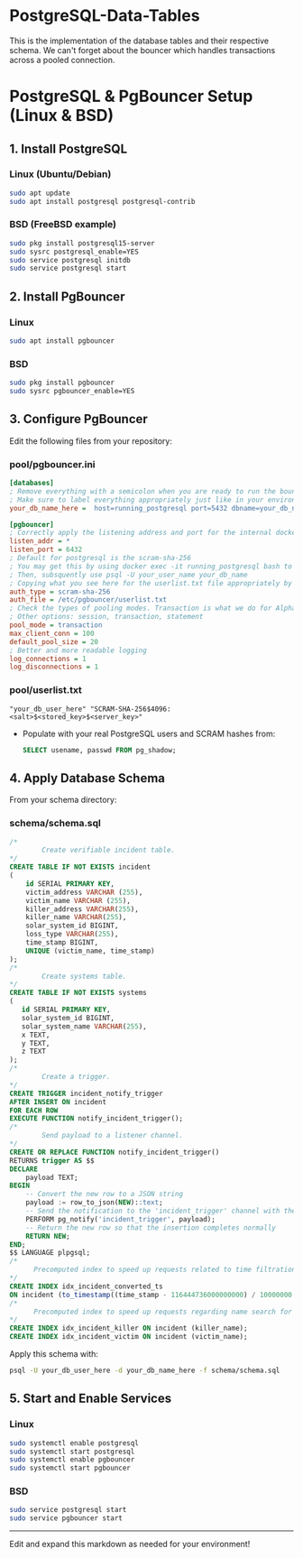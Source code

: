 # PostgreSQL-Data-Tables
This is the implementation of the database tables and their respective schema. We can't forget about the bouncer which handles transactions across a pooled connection.


# PostgreSQL & PgBouncer Setup (Linux & BSD)

## 1. Install PostgreSQL

### Linux (Ubuntu/Debian)
```sh
sudo apt update
sudo apt install postgresql postgresql-contrib
```
### BSD (FreeBSD example)
```sh
sudo pkg install postgresql15-server
sudo sysrc postgresql_enable=YES
sudo service postgresql initdb
sudo service postgresql start
```

## 2. Install PgBouncer

### Linux
```sh
sudo apt install pgbouncer
```
### BSD
```sh
sudo pkg install pgbouncer
sudo sysrc pgbouncer_enable=YES
```

## 3. Configure PgBouncer

Edit the following files from your repository:

### pool/pgbouncer.ini
```ini
[databases]
; Remove everything with a semicolon when you are ready to run the bouncer service. Otherwise, it will throw an error.
; Make sure to label everything appropriately just like in your environment from docker-compose.yml
your_db_name_here =  host=running_postgresql port=5432 dbname=your_db_name_here user=your_db_user_here password=your_db_password

[pgbouncer]
; Correctly apply the listening address and port for the internal docker or system network
listen_addr = *
listen_port = 6432
; Default for postgresql is the scram-sha-256
; You may get this by using docker exec -it running_postgresql bash to step inside the postgresql container.
; Then, subsquently use psql -U your_user_name your_db_name
; Copying what you see here for the userlist.txt file appropriately by running this command: SELECT usename, passwd FROM pg_shadow;
auth_type = scram-sha-256
auth_file = /etc/pgbouncer/userlist.txt
; Check the types of pooling modes. Transaction is what we do for Alpha-Strike more generally. Many connections opening and closing on a pool.
; Other options: session, transaction, statement
pool_mode = transaction
max_client_conn = 100
default_pool_size = 20
; Better and more readable logging
log_connections = 1
log_disconnections = 1
```

### pool/userlist.txt
```text
"your_db_user_here" "SCRAM-SHA-256$4096:<salt>$<stored_key>$<server_key>"
```
- Populate with your real PostgreSQL users and SCRAM hashes from:  
  ```sql
  SELECT usename, passwd FROM pg_shadow;
  ```

## 4. Apply Database Schema

From your schema directory:

### schema/schema.sql
```sql
/*
        Create verifiable incident table.
*/
CREATE TABLE IF NOT EXISTS incident
(
    id SERIAL PRIMARY KEY,
    victim_address VARCHAR (255),
    victim_name VARCHAR (255),
    killer_address VARCHAR(255),
    killer_name VARCHAR(255),
    solar_system_id BIGINT,
    loss_type VARCHAR(255),
    time_stamp BIGINT,
    UNIQUE (victim_name, time_stamp)
);
/*
        Create systems table.
*/
CREATE TABLE IF NOT EXISTS systems
(
   id SERIAL PRIMARY KEY,
   solar_system_id BIGINT,
   solar_system_name VARCHAR(255),
   x TEXT,
   y TEXT,
   z TEXT
);
/*
        Create a trigger.
*/
CREATE TRIGGER incident_notify_trigger
AFTER INSERT ON incident
FOR EACH ROW
EXECUTE FUNCTION notify_incident_trigger();
/*
        Send payload to a listener channel.
*/
CREATE OR REPLACE FUNCTION notify_incident_trigger()
RETURNS trigger AS $$
DECLARE
    payload TEXT;
BEGIN
    -- Convert the new row to a JSON string
    payload := row_to_json(NEW)::text;
    -- Send the notification to the 'incident_trigger' channel with the payload
    PERFORM pg_notify('incident_trigger', payload);   
    -- Return the new row so that the insertion completes normally
    RETURN NEW;
END;
$$ LANGUAGE plpgsql;
/*
      Precomputed index to speed up requests related to time filtration, LDAP format.
*/
CREATE INDEX idx_incident_converted_ts
ON incident (to_timestamp((time_stamp - 116444736000000000) / 10000000.0));
/*
      Precomputed index to speed up requests regarding name search for totals.
*/
CREATE INDEX idx_incident_killer ON incident (killer_name);
CREATE INDEX idx_incident_victim ON incident (victim_name);
```

Apply this schema with:
```sh
psql -U your_db_user_here -d your_db_name_here -f schema/schema.sql
```

## 5. Start and Enable Services

### Linux
```sh
sudo systemctl enable postgresql
sudo systemctl start postgresql
sudo systemctl enable pgbouncer
sudo systemctl start pgbouncer
```

### BSD
```sh
sudo service postgresql start
sudo service pgbouncer start
```

---

Edit and expand this markdown as needed for your environment!
